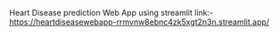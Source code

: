 Heart Disease prediction Web App using streamlit
link:-https://heartdiseasewebapp-rrmvnw8ebnc4zk5xgt2n3n.streamlit.app/
